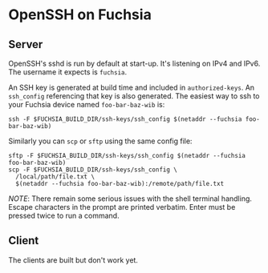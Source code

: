 # OpenSSH on Fuchsia

## Server
OpenSSH's sshd is run by default at start-up. It's listening on IPv4 and IPv6. The username it expects is `fuchsia`.

An SSH key is generated at build time and included in `authorized-keys`. An `ssh_config` referencing that key is also
generated. The easiest way to ssh to your Fuchsia device named `foo-bar-baz-wib` is:
```
ssh -F $FUCHSIA_BUILD_DIR/ssh-keys/ssh_config $(netaddr --fuchsia foo-bar-baz-wib)
```

Similarly you can `scp` or `sftp` using the same config file:
```
sftp -F $FUCHSIA_BUILD_DIR/ssh-keys/ssh_config $(netaddr --fuchsia foo-bar-baz-wib)
scp -F $FUCHSIA_BUILD_DIR/ssh-keys/ssh_config \
  /local/path/file.txt \
  $(netaddr --fuchsia foo-bar-baz-wib):/remote/path/file.txt
```

*NOTE*: There remain some serious issues with the shell terminal handling. Escape characters in the prompt are printed
verbatim. Enter must be pressed twice to run a command.

## Client
The clients are built but don't work yet.
